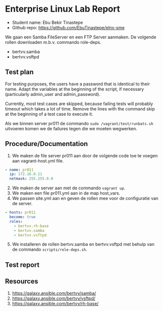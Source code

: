 # Enterprise Linux Lab Report

- Student name: Ebu Bekir Tinastepe
- Github repo: https://github.com/EbuTinastepe/elnx-sme

We gaan een Samba FileServer en een FTP Server aanmaken.
De volgende rollen downloaden m.b.v. commando role-deps.
  - bertvv.samba
  - bertvv.vsftpd


## Test plan

For testing purposes, the users have a password that is identical to their name. Adapt the variables at the beginning of the script, if necessary (particularly admin_user and admin_password).

Currently, most test cases are skipped, because failing tests will probably timeout which takes a lot of time. Remove the lines with the command skip at the beginning of a test case to execute it.

Als we binnen server pr011 de commando `sudo /vagrant/test/runbats.sh` uitvoeren komen we de failures tegen die we moeten wegwerken.

## Procedure/Documentation

1. We maken de file server pr011 aan door de volgende code toe te voegen aan vagrant-host.yml file.
```Yaml
- name: pr011
  ip: 172.16.0.11
  netmask: 255.255.0.0
```
2. We maken de server aan met de commando `vagrant up`.
3. We maken een file pr011.yml aan in de map host_vars.
4. We passen site.yml aan en geven de rollen mee voor de configuratie van de server.
```Yaml
- hosts: pr011
  become: true
  roles:
    - bertvv.rh-base
    - bertvv.samba
    - bertvv.vsftpd
```
5. We installeren de rollen bertvv.samba en bertvv.vsftpd met behulp van de commando `scripts/role-deps.sh`.




## Test report

###


## Resources

1. https://galaxy.ansible.com/bertvv/samba/
2. https://galaxy.ansible.com/bertvv/vsftpd/
3. https://galaxy.ansible.com/bertvv/rh-base/
